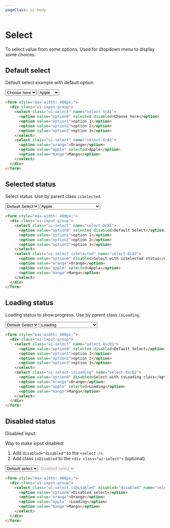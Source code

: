 ```yaml
---
pageClass: ui-body
---
```


# Select

To select value from some options. Used for dropdown menu to display some choices.

## Default select

Default select example with default option.

<section class="ui-section">
  <form style="max-width: 400px;">
    <div class="ui-input-group">
      <select class="ui-select" name="select-XcA1">
        <option value="option0" selected disabled>Choose here</option>
        <option value="option1">option 1</option>
        <option value="option2">option 2</option>
        <option value="option3">option 3</option>
      </select>
      <select class="ui-select" name="select-XcA2">
        <option value="orange">Orange</option>
        <option value="apple" selected>Apple</option>
        <option value="mango">Mango</option>
      </select>
    </div>
  </form>
</section>

```html
<form style="max-width: 400px;">
  <div class="ui-input-group">
    <select class="ui-select" name="select-XcA1">
      <option value="option0" selected disabled>Choose here</option>
      <option value="option1">option 1</option>
      <option value="option2">option 2</option>
      <option value="option3">option 3</option>
    </select>
    <select class="ui-select" name="select-XcA2">
      <option value="orange">Orange</option>
      <option value="apple" selected>Apple</option>
      <option value="mango">Mango</option>
    </select>
  </div>
</form>
```

## Selected status

Select status. Use by parent class `isSelected`.

<section class="ui-section">
  <form style="max-width: 400px;">
    <div class="ui-input-group">
      <select class="ui-select" name="select-QcX1">
        <option value="option0" selected disabled>Default Select</option>
        <option value="option1">option 1</option>
        <option value="option2">option 2</option>
        <option value="option3">option 3</option>
      </select>
      <select class="ui-select isSelected" name="select-QcX2">
        <option value="option0" disabled>Select with isSelected status</option>
        <option value="orange">Orange</option>
        <option value="apple" selected>Apple</option>
        <option value="mango">Mango</option>
      </select>
    </div>
  </form>
</section>

```html
<form style="max-width: 400px;">
  <div class="ui-input-group">
    <select class="ui-select" name="select-QcX1">
      <option value="option0" selected disabled>Default Select</option>
      <option value="option1">option 1</option>
      <option value="option2">option 2</option>
      <option value="option3">option 3</option>
    </select>
    <select class="ui-select isSelected" name="select-QcX2">
      <option value="option0" disabled>Select with isSelected status</option>
      <option value="orange">Orange</option>
      <option value="apple" selected>Apple</option>
      <option value="mango">Mango</option>
    </select>
  </div>
</form>
```

## Loading status

Loading status to show progress. Use by parent class `isLoading`.

<section class="ui-section">
  <form style="max-width: 400px;">
    <div class="ui-input-group">
      <select class="ui-select" name="select-XxcQ1">
        <option value="option0" selected disabled>Default Select</option>
        <option value="option1">option 1</option>
        <option value="option2">option 2</option>
        <option value="option3">option 3</option>
      </select>
      <select class="ui-select isLoading" name="select-XxcQ2">
        <option value="option0" disabled>Select with isLoading class</option>
        <option value="orange">Orange</option>
        <option value="apple" selected>Loading</option>
        <option value="mango">Mango</option>
      </select>
    </div>
  </form>
</section>

```html
<form style="max-width: 400px;">
  <div class="ui-input-group">
    <select class="ui-select" name="select-XxcQ1">
      <option value="option0" selected disabled>Default Select</option>
      <option value="option1">option 1</option>
      <option value="option2">option 2</option>
      <option value="option3">option 3</option>
    </select>
    <select class="ui-select isLoading" name="select-XxcQ2">
      <option value="option0" disabled>Select with isLoading class</option>
      <option value="orange">Orange</option>
      <option value="apple" selected>Loading</option>
      <option value="mango">Mango</option>
    </select>
  </div>
</form>
```

## Disabled status

Disabled input.

Way to make input disabled:

1. Add `disabled="disabled"` to the `<select />`.
2. Add class `isDisabled` to the `<div class="ui-select">` (optional).

<section class="ui-section">
  <form style="max-width: 400px;">
    <div class="ui-input-group">
      <select class="ui-select" name="select-Slc111">
        <option value="option0" selected disabled>Default select</option>
        <option value="orange">Orange</option>
        <option value="apple" >Loading</option>
        <option value="mango">Mango</option>
      </select>
      <select class="ui-select isDisabled" disabled="disabled" name="select-Slc222">
        <option value="option0">Disabled select</option>
        <option value="orange">Orange</option>
        <option value="apple" >Loading</option>
        <option value="mango">Mango</option>
      </select>
    </div>
  </form>
</section>

```html
<form style="max-width: 400px;">
  <div class="ui-input-group">
    <select class="ui-select isDisabled" disabled="disabled" name="select-Slc222">
      <option value="option0">Disabled select</option>
      <option value="orange">Orange</option>
      <option value="apple" >Loading</option>
      <option value="mango">Mango</option>
    </select>
  </div>
</form>
```
